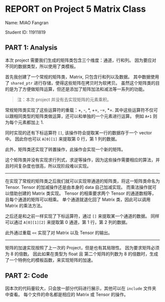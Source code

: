 # REPORT on Project 5 Matrix Class

Name: MIAO Fangran

Student ID: 11911819

## PART 1: Analysis

本次 project 需要我们生成的矩阵类包含三个维度：通道，行和列。
因为要应对不同的数据类型，所以使用了类模板。

首先我创建了一个常规的矩阵类，Matrix, 只包含行和列以及数据。
其中数据使用了 `shared_ptr` 进行存储，使得这些矩阵在拷贝时为软拷贝。
虽然这个矩阵类的目的是为了方便做矩阵运算，但还是添加了矩阵加法和减法等一系列的功能。
> 注：本次 project 并没有去实现矩阵的元素乘积。

常规矩阵类实现了这些运算符的重载：+, -, *, +=, -=, *=.
其中这些运算符不仅可以跟相同类型的矩阵类做运算，还可以和单独的一个元素进行运算。
例如 `A+1` 则为每个元素都加上 1.

同时实现的还有下标运算符 `[]`, 该操作符会提取某一行的数据存于一个 vector 中。
因此你也可以 `A[0][1]` 来提取第 0 行，第 1 列的数据。

此外，矩阵类还实现了转置操作，此操作会实现一个新的矩阵。

这个矩阵类并没有实现求行列式，求逆等操作，因为这些操作需要相应的算法，并且时间复杂度也很高，所以现阶段难以实现。

---
在实现了常规的矩阵类之后我们就可以实现带通道的矩阵类，将这一矩阵类命名为 Tensor.
Tensor 的加减操作还是由本身的 data 自己加减实现。
而乘法操作就可以借助创建的 Matrix 类实现。
Tensor 的相乘要求两个 Tensor 的通道数相等，且每个通道的矩阵可以相乘。
单个通道就退化回了 Matrix 类，因此可以调用 Matrix 的乘法方法。

之后还是和之前一样实现了下标运算符，通过 `[]` 来提取某一个通道的数据。
同样可以通过 `A[0][1][2]` 来提取第 0 通道，第 1 行，第 2 列的数据。

此外通过重载 `<<` 实现了对 Matrix 以及 Tensor 的输出。

---
矩阵的加速实现按照了上一次的 Project，但是也有其局限性。
因为要求矩阵必须为 8 的倍数。
因此如果在类型为 float 且 第二个矩阵的列数为 8 的倍数时，生成了一个特例化的模板函数，来实现矩阵的加速。

## PART 2: Code
因本次的代码量较大，只会放一部分代码进行展示，其他可以在 `include` 文件夹中查看。
每个文件的命名都是相应的 Matrix 或 Tensor 的操作。
